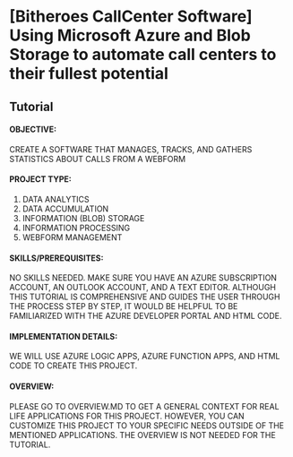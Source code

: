 # **[Bitheroes CallCenter Software] Using Microsoft Azure and Blob Storage to automate call centers to their fullest potential**

## **Tutorial**

#### OBJECTIVE: 
CREATE A SOFTWARE THAT MANAGES, TRACKS, AND GATHERS STATISTICS ABOUT CALLS FROM A WEBFORM

#### PROJECT TYPE:
1.	DATA ANALYTICS
2.	DATA ACCUMULATION
3.	INFORMATION (BLOB) STORAGE
4.	INFORMATION PROCESSING
5.	WEBFORM MANAGEMENT

#### SKILLS/PREREQUISITES:
NO SKILLS NEEDED. MAKE SURE YOU HAVE AN AZURE SUBSCRIPTION ACCOUNT, AN OUTLOOK ACCOUNT, AND A TEXT EDITOR. ALTHOUGH THIS TUTORIAL IS COMPREHENSIVE AND GUIDES THE USER THROUGH THE PROCESS STEP BY STEP, IT WOULD BE HELPFUL TO BE FAMILIARIZED WITH THE AZURE DEVELOPER PORTAL AND HTML CODE. 

#### IMPLEMENTATION DETAILS:
WE WILL USE AZURE LOGIC APPS, AZURE FUNCTION APPS, AND HTML CODE TO CREATE THIS PROJECT. 

#### OVERVIEW:
PLEASE GO TO OVERVIEW.MD TO GET A GENERAL CONTEXT FOR REAL LIFE APPLICATIONS FOR THIS PROJECT. HOWEVER, YOU CAN CUSTOMIZE THIS PROJECT TO YOUR SPECIFIC NEEDS OUTSIDE OF THE MENTIONED APPLICATIONS. THE OVERVIEW IS NOT NEEDED FOR THE TUTORIAL.   


